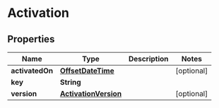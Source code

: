 # Activation

## Properties
Name | Type | Description | Notes
------------ | ------------- | ------------- | -------------
**activatedOn** | [**OffsetDateTime**](OffsetDateTime.md) |  |  [optional]
**key** | **String** |  | 
**version** | [**ActivationVersion**](ActivationVersion.md) |  |  [optional]
